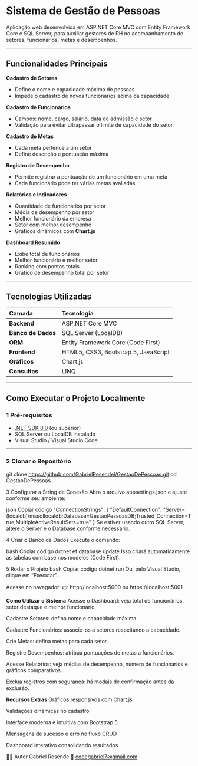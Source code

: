 # Sistema de Gestão de Pessoas

Aplicação web desenvolvida em ASP.NET Core MVC com Entity Framework Core e SQL Server, para auxiliar gestores de RH no acompanhamento de setores, funcionários, metas e desempenhos.

---

##  Funcionalidades Principais

 **Cadastro de Setores** 
- Define o nome e capacidade máxima de pessoas  
- Impede o cadastro de novos funcionários acima da capacidade

 **Cadastro de Funcionários**  
- Campos: nome, cargo, salário, data de admissão e setor  
- Validação para evitar ultrapassar o limite de capacidade do setor  

 **Cadastro de Metas**  
- Cada meta pertence a um setor  
- Define descrição e pontuação máxima  

 **Registro de Desempenho**  
- Permite registrar a pontuação de um funcionário em uma meta  
- Cada funcionário pode ter várias metas avaliadas  

 **Relatórios e Indicadores**
- Quantidade de funcionários por setor  
- Média de desempenho por setor  
- Melhor funcionário da empresa  
- Setor com melhor desempenho  
- Gráficos dinâmicos com **Chart.js**

 **Dashboard Resumido**
- Exibe total de funcionários  
- Melhor funcionário e melhor setor  
- Ranking com pontos totais  
- Gráfico de desempenho total por setor  

---

##  Tecnologias Utilizadas

| Camada | Tecnologia |
|:-------|:------------|
| **Backend** | ASP.NET Core MVC |
| **Banco de Dados** | SQL Server (LocalDB) |
| **ORM** | Entity Framework Core (Code First) |
| **Frontend** | HTML5, CSS3, Bootstrap 5, JavaScript |
| **Gráficos** | Chart.js |
| **Consultas** | LINQ |

---

##  Como Executar o Projeto Localmente

### 1 Pré-requisitos

- [.NET SDK 8.0](https://dotnet.microsoft.com/en-us/download) (ou superior)  
- SQL Server ou LocalDB instalado  
- Visual Studio / Visual Studio Code  

---

### 2 Clonar o Repositório

git clone https://github.com/GabrielResendel/GestaoDePessoas.git
cd GestaoDePessoas

3 Configurar a String de Conexão
Abra o arquivo appsettings.json e ajuste conforme seu ambiente:

json
Copiar código
"ConnectionStrings": {
  "DefaultConnection": "Server=(localdb)\\mssqllocaldb;Database=GestaoPessoasDB;Trusted_Connection=True;MultipleActiveResultSets=true"
}
Se estiver usando outro SQL Server, altere o Server e o Database conforme necessário.

4 Criar o Banco de Dados
Execute o comando:

bash
Copiar código
dotnet ef database update
Isso criará automaticamente as tabelas com base nos modelos (Code First).

5 Rodar o Projeto
bash
Copiar código
dotnet run
Ou, pelo Visual Studio, clique em  “Executar”.

Acesse no navegador:
👉 http://localhost:5000 ou https://localhost:5001



 **Como Utilizar o Sistema**
Acesse o Dashboard: veja total de funcionários, setor destaque e melhor funcionário.

Cadastre Setores: defina nome e capacidade máxima.

Cadastre Funcionários: associe-os a setores respeitando a capacidade.

Crie Metas: defina metas para cada setor.

Registre Desempenhos: atribua pontuações de metas a funcionários.

Acesse Relatórios: veja médias de desempenho, número de funcionários e gráficos comparativos.

Exclua registros com segurança: há modais de confirmação antes da exclusão.

 **Recursos Extras**
Gráficos responsivos com Chart.js

Validações dinâmicas no cadastro

Interface moderna e intuitiva com Bootstrap 5

Mensagens de sucesso e erro no fluxo CRUD

Dashboard interativo consolidando resultados

🧑‍💻 Autor
Gabriel Resende
📧 codegabriel7@gmail.com
